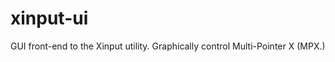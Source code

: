 xinput-ui
=========

GUI front-end to the Xinput utility. Graphically control Multi-Pointer X (MPX.) 